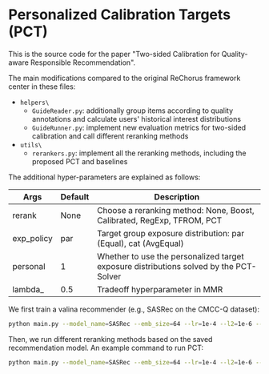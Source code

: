 # Personalized Calibration Targets (PCT)

This is the source code for the paper "Two-sided Calibration for Quality-aware Responsible Recommendation".



The main modifications compared to the original ReChorus framework center in these files:

- `helpers\`
  - `GuideReader.py`: additionally group items according to quality annotations and calculate users' historical interest distributions
  - `GuideRunner.py`: implement new evaluation metrics for two-sided calibration and call different reranking methods
- `utils\`
  - `rerankers.py`: implement all the reranking methods, including the proposed PCT and baselines



The additional hyper-parameters are explained as follows:

| Args       | Default | Description                                                                            |
| ---------- | ------- | -------------------------------------------------------------------------------------- |
| rerank     | None    | Choose a reranking method: None, Boost, Calibrated, RegExp, TFROM, PCT                 |
| exp_policy | par     | Target group exposure distribution: par (Equal), cat (AvgEqual)                        |
| personal   | 1       | Whether to use the personalized target exposure distributions solved by the PCT-Solver |
| lambda_    | 0.5     | Tradeoff hyperparameter in MMR                                                         |



We first train a valina recommender (e.g., SASRec on the CMCC-Q dataset):

```bash
python main.py --model_name=SASRec --emb_size=64 --lr=1e-4 --l2=1e-6 --dataset=CMCC --topk=10 --reader_name=GuideReader --runner_name=GuideRunner --gpu=0
```

Then, we run different reranking methods based on the saved recommendation model. An example command to run PCT:

```bash
python main.py --model_name=SASRec --emb_size=64 --lr=1e-4 --l2=1e-6 --dataset=CMCC --metric=NDCG,COV,EXP,KL --topk=10 --reader_name=GuideReader --runner_name=GuideRunner --train=0 --load=1 --rerank=PCT --exp_policy=par --personal=1 --lambda_=0.1
```
